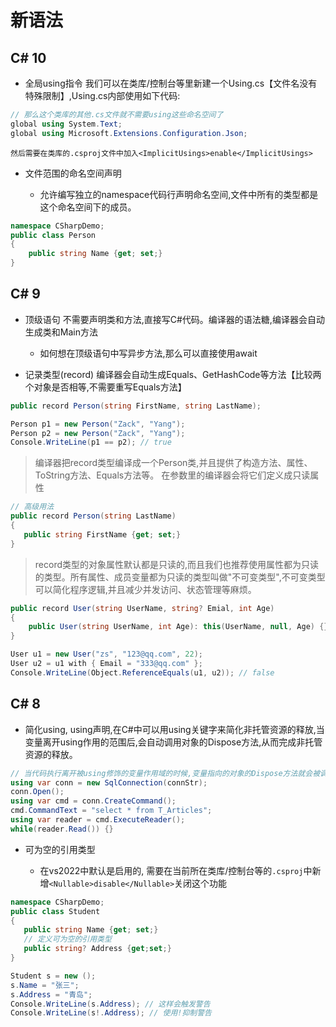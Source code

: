 # 新语法

## C# 10

- 全局using指令 我们可以在类库/控制台等里新建一个Using.cs【文件名没有特殊限制】,Using.cs内部使用如下代码:

```csharp
// 那么这个类库的其他.cs文件就不需要using这些命名空间了
global using System.Text;
global using Microsoft.Extensions.Configuration.Json;
```

``然后需要在类库的.csproj文件中加入<ImplicitUsings>enable</ImplicitUsings>``

- 文件范围的命名空间声明 
  
  - 允许编写独立的namespace代码行声明命名空间,文件中所有的类型都是这个命名空间下的成员。

```csharp
namespace CSharpDemo;
public class Person
{
    public string Name {get; set;}
}
```

## C# 9

- 顶级语句   不需要声明类和方法,直接写C#代码。编译器的语法糖,编译器会自动生成类和Main方法
  
  - 如何想在顶级语句中写异步方法,那么可以直接使用await

- 记录类型(record) 编译器会自动生成Equals、GetHashCode等方法【比较两个对象是否相等,不需要重写Equals方法】

```csharp
public record Person(string FirstName, string LastName);
```

```csharp
Person p1 = new Person("Zack", "Yang");
Person p2 = new Person("Zack", "Yang");
Console.WriteLine(p1 == p2); // true  
```

> 编译器把record类型编译成一个Person类,并且提供了构造方法、属性、ToString方法、Equals方法等。 在参数里的编译器会将它们定义成只读属性

```csharp
// 高级用法
public record Person(string LastName)
{    
   public string FirstName {get; set;}
}
```

> record类型的对象属性默认都是只读的,而且我们也推荐使用属性都为只读的类型。所有属性、成员变量都为只读的类型叫做"不可变类型",不可变类型可以简化程序逻辑,并且减少并发访问、状态管理等麻烦。

```csharp
public record User(string UserName, string? Emial, int Age)
{
    public User(string UserName, int Age): this(UserName, null, Age) {}
}

User u1 = new User("zs", "123@qq.com", 22);
User u2 = u1 with { Email = "333@qq.com" };
Console.WriteLine(Object.ReferenceEquals(u1, u2)); // false
```

## C# 8

- 简化using, using声明,在C#中可以用using关键字来简化非托管资源的释放,当变量离开using作用的范围后,会自动调用对象的Dispose方法,从而完成非托管资源的释放。

```csharp
// 当代码执行离开被using修饰的变量作用域的时候,变量指向的对象的Dispose方法就会被调用
using var conn = new SqlConnection(connStr);
conn.Open();
using var cmd = conn.CreateCommand();
cmd.CommandText = "select * from T_Articles";
using var reader = cmd.ExecuteReader();
while(reader.Read()) {}
```

- 可为空的引用类型
  
  - 在vs2022中默认是启用的, 需要在当前所在类库/控制台等的`.csproj`中新增`<Nullable>disable</Nullable>`关闭这个功能

```csharp
namespace CSharpDemo;
public class Student
{    
   public string Name {get; set;}
   // 定义可为空的引用类型
   public string? Address {get;set;}
}
```

```csharp
Student s = new ();
s.Name = "张三";
s.Address = "青岛";
Console.WriteLine(s.Address); // 这样会触发警告
Console.WriteLine(s!.Address); // 使用!抑制警告
```
